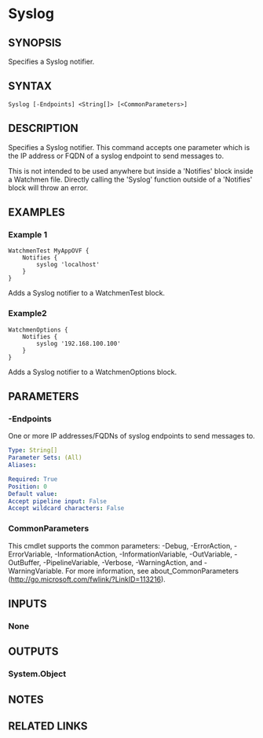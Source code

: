 ﻿---
external help file: Watchmen-help.xml
online version: https://github.com/devblackops/watchmen/blob/master/docs/functions/Help-Syslog.md
schema: 2.0.0
---

# Syslog
## SYNOPSIS
Specifies a Syslog notifier.
## SYNTAX

```
Syslog [-Endpoints] <String[]> [<CommonParameters>]
```

## DESCRIPTION
Specifies a Syslog notifier. This command accepts one parameter which is the IP address or FQDN of a syslog endpoint to send messages to.

This is not intended to be used anywhere but inside a 'Notifies' block inside a Watchmen file. Directly calling the 'Syslog' function outside of a
'Notifies' block will throw an error.

## EXAMPLES

### Example 1
```
WatchmenTest MyAppOVF {
    Notifies {
        syslog 'localhost'
    }
}
```

Adds a Syslog notifier to a WatchmenTest block.

### Example2
```
WatchmenOptions {
    Notifies {
        syslog '192.168.100.100'
    }
}
```

Adds a Syslog notifier to a WatchmenOptions block.

## PARAMETERS

### -Endpoints
One or more IP addresses/FQDNs of syslog endpoints to send messages to.

```yaml
Type: String[]
Parameter Sets: (All)
Aliases: 

Required: True
Position: 0
Default value: 
Accept pipeline input: False
Accept wildcard characters: False
```

### CommonParameters
This cmdlet supports the common parameters: -Debug, -ErrorAction, -ErrorVariable, -InformationAction, -InformationVariable, -OutVariable, -OutBuffer, -PipelineVariable, -Verbose, -WarningAction, and -WarningVariable. For more information, see about_CommonParameters (http://go.microsoft.com/fwlink/?LinkID=113216).
## INPUTS

### None

## OUTPUTS

### System.Object

## NOTES

## RELATED LINKS

